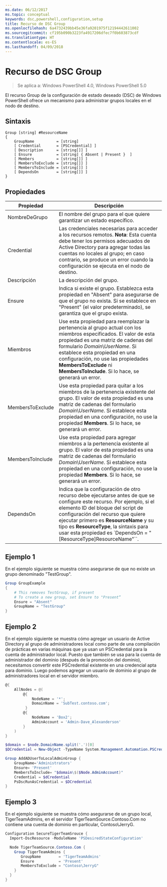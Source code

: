 ```yaml
---
ms.date: 06/12/2017
ms.topic: conceptual
keywords: dsc,powershell,configuration,setup
title: Recurso de DSC Group
ms.openlocfilehash: 6a4732439bb45e36fa9201975f12194442611002
ms.sourcegitcommit: cf195b090b3223fa4917206dfec7f0b603873cdf
ms.translationtype: HT
ms.contentlocale: es-ES
ms.lasthandoff: 04/09/2018
---
```

# <a name="dsc-group-resource"></a>Recurso de DSC Group

> Se aplica a: Windows PowerShell 4.0, Windows PowerShell 5.0

El recurso Group de la configuración de estado deseado (DSC) de Windows PowerShell ofrece un mecanismo para administrar grupos locales en el nodo de destino.

## <a name="syntax"></a>Sintaxis

```
Group [string] #ResourceName
{
    GroupName          = [string]
    [ Credential       = [PSCredential] ]
    [ Description      = [string[]] ]
    [ Ensure           = [string] { Absent | Present }  ]
    [ Members          = [string[]] ]
    [ MembersToExclude = [string[]] ]
    [ MembersToInclude = [string[]] ]
    [ DependsOn        = [string[]] ]
}
```

## <a name="properties"></a>Propiedades

|  Propiedad  |  Descripción   |
|---|---|
| NombreDeGrupo| El nombre del grupo para el que quiere garantizar un estado específico.|
| Credential| Las credenciales necesarias para acceder a los recursos remotos. **Nota**: Esta cuenta debe tener los permisos adecuados de Active Directory para agregar todas las cuentas no locales al grupo; en caso contrario, se produce un error cuando la configuración se ejecuta en el nodo de destino.
| Descripción| La descripción del grupo.|
| Ensure| Indica si existe el grupo. Establezca esta propiedad en "Absent" para asegurarse de que el grupo no exista. Si se establece en "Present" (el valor predeterminado), se garantiza que el grupo exista.|
| Miembros| Use esta propiedad para reemplazar la pertenencia al grupo actual con los miembros especificados. El valor de esta propiedad es una matriz de cadenas del formulario *Domain*\\*UserName*. Si establece esta propiedad en una configuración, no use las propiedades **MembersToExclude** ni **MembersToInclude**. Si lo hace, se generará un error.|
| MembersToExclude| Use esta propiedad para quitar a los miembros de la pertenencia existente del grupo. El valor de esta propiedad es una matriz de cadenas del formulario *Domain*\\*UserName*. Si establece esta propiedad en una configuración, no use la propiedad **Members**. Si lo hace, se generará un error.|
| MembersToInclude| Use esta propiedad para agregar miembros a la pertenencia existente al grupo. El valor de esta propiedad es una matriz de cadenas del formulario *Domain*\\*UserName*. Si establece esta propiedad en una configuración, no use la propiedad **Members**. Si lo hace, se generará un error.|
| DependsOn | Indica que la configuración de otro recurso debe ejecutarse antes de que se configure este recurso. Por ejemplo, si el elemento ID del bloque del script de configuración del recurso que quiere ejecutar primero es __ResourceName__ y su tipo es __ResourceType__, la sintaxis para usar esta propiedad es `DependsOn = "[ResourceType]ResourceName"``.|

## <a name="example-1"></a>Ejemplo 1

En el ejemplo siguiente se muestra cómo asegurarse de que no existe un grupo denominado "TestGroup".

```powershell
Group GroupExample
{
    # This removes TestGroup, if present
    # To create a new group, set Ensure to "Present“
    Ensure = "Absent"
    GroupName = "TestGroup"
}
```

## <a name="example-2"></a>Ejemplo 2

En el ejemplo siguiente se muestra cómo agregar un usuario de Active Directory al grupo de administradores local como parte de una compilación de prácticas en varias máquinas que ya usan un PSCredential para la cuenta de administrador local.
Puesto que también se usa para la cuenta de administrador del dominio (después de la promoción del dominio), necesitamos convertir este PSCredential existente en una credencial apta para dominio.
Luego podemos agregar un usuario de dominio al grupo de administradores local en el servidor miembro.

```powershell
@{
    AllNodes = @(
        @{
            NodeName = '*';
            DomainName = 'SubTest.contoso.com';
         }
        @{
            NodeName = 'Box2';
            AdminAccount = 'Admin-Dave_Alexanderson'
        }
    )
}

$domain = $node.DomainName.split('.')[0]
$DCredential = New-Object -TypeName System.Management.Automation.PSCredential -ArgumentList ("$domain\$($credential.Username)", $Credential.Password)

Group AddADUserToLocalAdminGroup {
    GroupName='Administrators'
    Ensure= 'Present'
    MembersToInclude= "$domain\$($Node.AdminAccount)"
    Credential = $dCredential
    PsDscRunAsCredential = $DCredential
}
```

## <a name="example-3"></a>Ejemplo 3

En el ejemplo siguiente se muestra cómo asegurarse de un grupo local, TigerTeamAdmins, en el servidor TigerTeamSource.Contoso.Com no contiene una cuenta de dominio en particular, Contoso\JerryG.

```powershell
Configuration SecureTigerTeamSrouce {
  Import-DscResource -ModuleName 'PSDesiredStateConfiguration'

  Node TigerTeamSource.Contoso.Com {
    Group TigerTeamAdmins {
       GroupName        = 'TigerTeamAdmins'
       Ensure           = 'Present'
       MembersToExclude = "Contoso\JerryG"
    }
  }
}
```
